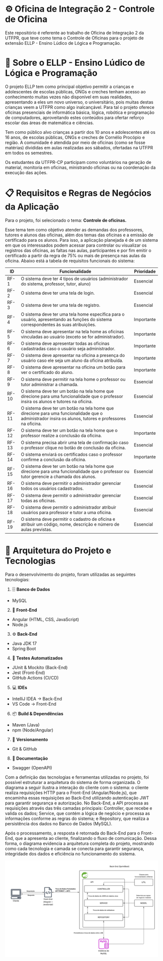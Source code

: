 
# ⚙️ Oficina de Integração 2 - Controle de Oficina

Este repositório é referente ao trabalho de Oficina de Integração 2 da UTFPR, que teve como tema o Controle de Oficinas para o projeto de extensão ELLP - Ensino Lúdico de Lógica e Programação.



# 🤖 Sobre o ELLP - Ensino Lúdico de Lógica e Programação

O projeto ELLP tem como principal objetivo permitir a crianças e adolescentes de escolas públicas, ONGs e creches tenham acesso ao conhecimento muitas vezes não disponível em suas realidades, apresentando a eles um novo universo, o universitário, pois muitas destas crianças veem a UTFPR como algo inalcançável. Para tal o projeto oferece oficinas presenciais de informática básica, lógica, robótica e programação de computadores, aproveitando estes conteúdos para ofertar reforço escolar das áreas de matemática e ciências.

Tem como público alvo crianças a partir dos 10 anos e adolescentes até os 16 anos, de escolas públicas, ONGs e creches de Cornélio Procópio e região. A comunidade é atendida por meio de oficinas (como se fosse matérias) divididas em aulas realizadas aos sábados, ofertadas na UTFPR em todos os semestres.

Os estudantes da UTFPR-CP participam como voluntários na geração de material, monitoria em oficinas, ministrando oficinas ou na coordenação da execução das ações.



# 📋 Requisitos e Regras de Negócios da Aplicação

Para o projeto, foi selecionado o tema: **Controle de oficinas.**

Esse tema tem como objetivo atender as demandas dos professores, tutores e alunos das oficinas, além dos temas das oficinas e a emissão de certificado para os alunos. Para isso, a aplicação planejada é de um sistema em que os interessados podem acessar para controlar ou visualizar os registros das oficinas, as faltas nas aulas, participantes e por fim emitir o certificado a partir da regra de 75% ou mais de presença nas aulas da oficina. Abaixo está a tabela de requisitos funcionais do sistema:


| ID    | Funcionalidade| Prioridade |
|-------|----------------------------------------------------------------------------------------------------------------------------------------------------------|------------|
| RF-1  | O sistema deve ter 4 tipos de usuários (administrador do sistema, professor, tutor, aluno) | Essencial  |
| RF-2  | O sistema deve ter uma tela de login. | Essencial  |
| RF-3  | O sistema deve ter uma tela de registro. | Essencial  |
| RF-4  | O sistema deve ter uma tela home específica para o usuário, apresentando as funções do sistema correspondentes às suas atribuições. | Importante |
| RF-5  | O sistema deve apresentar na tela home as oficinas vinculadas ao usuário (exceto se for administrador). | Importante |
| RF-6  | O sistema deve apresentar todas as oficinas cadastradas caso o usuário seja administrador. | Importante |
| RF-7  | O sistema deve apresentar na oficina a presença do usuário caso ele seja um aluno da oficina atribuída. | Importante |
| RF-8  | O sistema deve apresentar na oficina um botão para ver o certificado do aluno. | Importante |
| RF-9  | O sistema deve permitir na tela home o professor ou tutor administrar a chamada. | Essencial  |
| RF-10 | O sistema deve ter um botão na tela home que direcione para uma funcionalidade que o professor insira os alunos e tutores na oficina. | Essencial  |
| RF-11 | O sistema deve ter um botão na tela home que direcione para uma funcionalidade que o administrador insira os alunos, tutores e professores na oficina. | Essencial  |
| RF-12 | O sistema deve ter um botão na tela home que o professor realize a conclusão da oficina. | Importante |
| RF-13 | O sistema precisa abrir uma tela de confirmação caso o professor clique no botão de conclusão da oficina. | Essencial  |
| RF-14 | O sistema enviará os certificados caso o professor confirme a conclusão da oficina. | Importante |
| RF-15 | O sistema deve ter um botão na tela home que direcione para uma funcionalidade que o professor ou tutor gerencie a chamada dos alunos. | Essencial  |
| RF-16 | O sistema deve permitir o administrador gerenciar todos os usuários cadastrados. | Essencial  |
| RF-17 | O sistema deve permitir o administrador gerenciar todas as oficinas. | Essencial  |
| RF-18 | O sistema deve permitir o administrador atribuir usuários para professor e tutor a uma oficina. | Essencial  |
| RF-19 | O sistema deve permitir o cadastro de oficina e atribuir um código, nome, descrição e número de aulas previstas. | Essencial  |


# 📐 Arquitetura do Projeto e Tecnologias

Para o desenvolvimento do projeto, foram utilizadas as seguintes tecnologias:

1. 🗄️ **Banco de Dados**
- MySQL

2. 🎨 **Front-End**
- Angular (HTML, CSS, JavaScript)
- Node.js

3. ⚙️ **Back-End**
- Java JDK 17
- Spring Boot

4. 🧪 **Testes Automatizados**
- JUnit & Mockito (Back-End)
- Jest (Front-End)
- GitHub Actions (CI/CD)

5. 💻 **IDEs**
- IntelliJ IDEA → Back-End
- VS Code → Front-End

6. 📦 **Build & Dependências**
- Maven (Java)
- npm (Node/Angular)

7. 🔄 **Versionamento**
- Git & GitHub

8. 📑 **Documentação**
- Swagger (OpenAPI)

Com a definição das tecnologias e ferramentas utilizadas no projeto, foi possível estruturar a arquitetura do sistema de forma organizada. O diagrama a seguir ilustra a interação do cliente com o sistema: o cliente realiza requisições HTTP para o Front-End (Angular/Node.js), que encaminha essas requisições ao Back-End utilizando autenticação JWT para garantir segurança e autorização. No Back-End, a API processa as requisições através das três camadas principais: Controller, que recebe e valida os dados; Service, que contém a lógica de negócio e processa as informações conforme as regras do sistema; e Repository, que realiza a persistência dos dados no Banco de Dados (MySQL). 

Após o processamento, a resposta é retornada do Back-End para o Front-End, que a apresenta ao cliente, finalizando o fluxo de comunicação. Dessa forma, o diagrama evidencia a arquitetura completa do projeto, mostrando como cada tecnologia e camada se conecta para garantir segurança, integridade dos dados e eficiência no funcionamento do sistema.

![Diagrama da Arquitetura](https://raw.githubusercontent.com/Jackoki/trabalho-oficina-integracao/refs/heads/main/readme_images/Diagrama%20da%20Arquitetura.jpeg)


